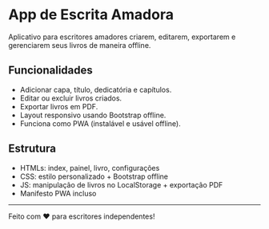 # App de Escrita Amadora

Aplicativo para escritores amadores criarem, editarem, exportarem e gerenciarem seus livros de maneira offline.

## Funcionalidades
- Adicionar capa, título, dedicatória e capítulos.
- Editar ou excluir livros criados.
- Exportar livros em PDF.
- Layout responsivo usando Bootstrap offline.
- Funciona como PWA (instalável e usável offline).

## Estrutura
- HTMLs: index, painel, livro, configurações
- CSS: estilo personalizado + Bootstrap offline
- JS: manipulação de livros no LocalStorage + exportação PDF
- Manifesto PWA incluso

---

Feito com ❤️ para escritores independentes!
